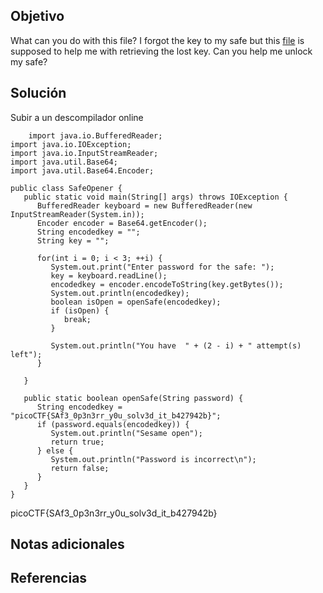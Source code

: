 ## Objetivo
What can you do with this file? I forgot the key to my safe but this [file](https://artifacts.picoctf.net/c/287/SafeOpener.class) is supposed to help me with retrieving the lost key. Can you help me unlock my safe?
## Solución
Subir a un descompilador online
```
    import java.io.BufferedReader;
import java.io.IOException;
import java.io.InputStreamReader;
import java.util.Base64;
import java.util.Base64.Encoder;

public class SafeOpener {
   public static void main(String[] args) throws IOException {
      BufferedReader keyboard = new BufferedReader(new InputStreamReader(System.in));
      Encoder encoder = Base64.getEncoder();
      String encodedkey = "";
      String key = "";

      for(int i = 0; i < 3; ++i) {
         System.out.print("Enter password for the safe: ");
         key = keyboard.readLine();
         encodedkey = encoder.encodeToString(key.getBytes());
         System.out.println(encodedkey);
         boolean isOpen = openSafe(encodedkey);
         if (isOpen) {
            break;
         }

         System.out.println("You have  " + (2 - i) + " attempt(s) left");
      }

   }

   public static boolean openSafe(String password) {
      String encodedkey = "picoCTF{SAf3_0p3n3rr_y0u_solv3d_it_b427942b}";
      if (password.equals(encodedkey)) {
         System.out.println("Sesame open");
         return true;
      } else {
         System.out.println("Password is incorrect\n");
         return false;
      }
   }
}

```
picoCTF{SAf3_0p3n3rr_y0u_solv3d_it_b427942b}
## Notas adicionales
## Referencias